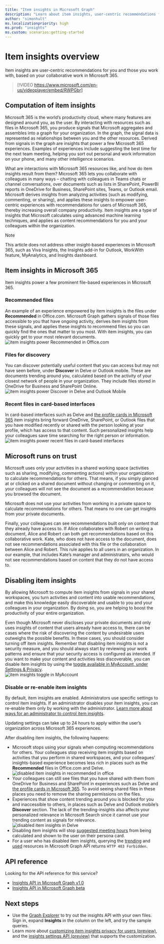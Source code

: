 ```yaml
---
title: "Item insights in Microsoft Graph"
description: "Learn about item insights, user-centric recommendations for you and those you work with, based on your collaborative file-based experiences in Microsoft 365."
author: "simonhult"
ms.localizationpriority: high
ms.prod: "insights"
ms.custom: scenarios:getting-started
---
```

# Item insights overview

Item insights are user-centric recommendations for you and those you work with, based on your collaborative work in Microsoft 365.

> [!VIDEO https://www.microsoft.com/en-us/videoplayer/embed/RWPGbr] 

## Computation of item insights
Microsoft 365 is the world’s productivity cloud, where many features are designed around you, as the user. By interacting with resources such as files in Microsoft 365, you produce signals that Microsoft aggregates and assembles into a graph for your organization. In the graph, the signal data is represented as relationships between you and the other resources. Derived from signals in the graph are insights that power a few Microsoft 365 experiences. Examples of experiences include suggesting the best time for the next team meeting, helping you sort out personal and work information on your phone, and many other intelligence scenarios. 

What are interactions with Microsoft 365 resources like, and how do item insights result from them? Microsoft 365 lets you collaborate with colleagues in many ways – chatting with colleagues in Teams chats or channel conversations, over documents such as lists in SharePoint, PowerBI reports in OneDrive for Business, SharePoint sites, Teams, or Outlook email. Microsoft derives insights from analyzing activities (such as modifying, commenting, or sharing), and applies these insights to empower user-centric experiences with recommendations for users of Microsoft 365, thereby increasing overall company productivity. Item insights are a type of insights that Microsoft calculates using advanced machine learning techniques, and applies as content recommendations for you and your colleagues within the organization.

> [!NOTE]
> This article does not address other insight-based experiences in Microsoft 365, such as Viva Insights, the Insights add-in for Outlook, WorkWith feature, MyAnalytics, and Insights dashboard. 

## Item insights in Microsoft 365 
Item insights power a few prominent file-based experiences in Microsoft 365.

### Recommended files 
An example of an experience empowered by item insights is the files under **Recommended** in Office.com. Microsoft Graph gathers signals of those files accessible to you that have ongoing activity, derives item insights from these signals, and applies these insights to recommend files so you can quickly find the ones that matter to you most. With item insights, you can quickly get to your most relevant documents.
![item insights power Recommended in Office.com](images/Recommended-Office-com.PNG)

### Files for discovery 
You can discover potentially useful content that you can access but may not have seen before, under **Discover** in Delve or Outlook mobile. These are documents trending around you, calculated based on the activity of your closest network of people in your organization. They include files stored in OneDrive for Business and SharePoint Online.  
![item insights power Discover in Delve and Outlook Mobile](images/discover-Delve-OutlookMobile.PNG)

### Recent files in card-based interfaces
In card-based interfaces such as Delve and [the profile cards in Microsoft 365](https://support.microsoft.com/en-us/office/profile-cards-in-microsoft-365-e80f931f-5fc4-4a59-ba6e-c1e35a85b501) item insights bring forward OneDrive, SharePoint, or Outlook files that you have modified recently or shared with the person looking at your profile, which has access to that content. Such personalized insights help your colleagues save time searching for the right person or information.  
![item insights power recent files in card-based interfaces](images/Recent-files-in-card-based-interfaces.PNG)

## Microsoft runs on trust
Microsoft uses only your activities in a shared working space (activities such as sharing, modifying, commenting actions) within your organization to calculate recommendations for others. That means, if you simply glanced at or clicked on a shared document without changing or commenting on it, your colleagues will not see the document as a recommendation because you browsed the document. 

Microsoft does not use your activities from working in a private space to calculate recommendations for others. That means no one can get insights from your private documents.  

Finally, your colleagues can see recommendations built only on content that they already have access to. If Alice collaborates with Robert on writing a document, 
Alice and Robert can both get recommendations based on this collaborative work. Kate, who does not have access to the document, does not see recommendations associated with this file or the collaboration between Alice and Robert. This rule applies to all users in an organization. In our example, that includes Kate’s manager and administrators, who would not see recommendations based on content that they do not have access to. 

## Disabling item insights
By allowing Microsoft to compute item insights from signals in your shared workspaces, you turn activities and content into usable recommendations, and make this knowledge easily discoverable and usable to you and your colleagues in your organization. By doing so, you are helping to boost the productivity of your entire organization.  

Even though Microsoft never discloses your private documents and only uses insights of content that users already have access to, there can be cases where the risk of discovering the content by undesirable users outweighs the possible benefits. In these cases, you should consider turning off item insights. Remember that disabling item insights is not a security measure, and you should always start by reviewing your work patterns and ensure that your security access is configured as intended. 
If you want to make your content and activities less discoverable, you can disable item insights by using the [toggle available in MyAccount, under Settings & Privacy](https://myaccount.microsoft.com/settingsandprivacy/privacy).  
![item insights toggle in MyAccount](images/item-insights-toggle-in-MyAccount.PNG)

### Disable or re-enable item insights 
By default, item insights are enabled. Administrators use specific settings to control item insights. If an administrator disables your item insights, you can re-enable them only by working with the administrator. 
[Learn more about ways for an administrator to control item insights](insights-customize-item-insights-privacy.md).

Updating settings can take up to 24 hours to apply within the user’s organization across Microsoft 365 experiences.

After disabling item insights, the following happens: 
* Microsoft stops using your signals when computing recommendations for others. Your colleagues stop receiving item insights based on activities that you perform in shared workspaces, and your colleagues’ insights-based experience becomes less rich in places such as the **Recommended** files in Office.com and Delve.
![disabled item insights in recommended in office](images/disabled-item-insights-in-office.PNG)
* Your colleagues can still see files that you have shared with them from OneDrive for Business and SharePoint in experiences such as Delve and [the profile cards in Microsoft 365](https://support.microsoft.com/en-us/office/profile-cards-in-microsoft-365-e80f931f-5fc4-4a59-ba6e-c1e35a85b501). To avoid seeing shared files in these places you need to remove the sharing permissions on the files.  
* Experiences that show content trending around you is blocked for you and inaccessible to others, in places such as Delve and Outlook mobile’s **Discover** section. The lack of the trending-insights also affects your personalized relevance in Microsoft Search since it cannot use your trending content as signals for relevance.
![disabled item insights in Delve](images/disabled-item-insights-in-delve.PNG)
* Disabling item insights will stop [suggested meeting hours](https://support.microsoft.com/office/update-your-meeting-hours-using-the-profile-card-0613d113-d7c1-4faa-bb11-c8ba30a78ef1) from being calculated and shown to the user on their persona card. 
* For a user who has disabled item insights, querying the [trending](/graph/api/resources/insights-trending) and [used](/graph/api/resources/insights-used) resources in Microsoft Graph API returns `HTTP 403 Forbidden`.

## API reference

Looking for the API reference for this service?

- [Insights API in Microsoft Graph v1.0](/graph/api/resources/officegraphinsights)
- [Insights API in Microsoft Graph beta](/graph/api/resources/iteminsights?view=graph-rest-beta&preserve-view=true)


## Next steps

- Use the [Graph Explorer](https://developer.microsoft.com/graph/graph-explorer) to try out the insights API with your own files. Sign in, expand **Insights** in the column on the left, and try the sample queries.
- Learn more about [customizing item insights privacy for users (preview)](insights-customize-item-insights-privacy.md), and the [insights settings API (preview)](/graph/api/resources/insightssettings?view=graph-rest-beta&preserve-view=true) that supports the customization.
